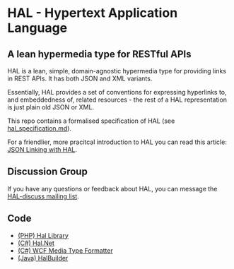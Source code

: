 # HAL - Hypertext Application Language

## A lean hypermedia type for RESTful APIs

HAL is a lean, simple, domain-agnostic hypermedia type for providing links in REST APIs. It has both JSON and XML variants.

Essentially, HAL provides a set of conventions for expressing hyperlinks to, and embeddedness of, related resources - the rest of a HAL representation is just plain old JSON or XML. 

This repo contains a formalised specification of HAL (see [hal\_specification.md][1]).

For a friendlier, more pracitcal introduction to HAL you can read this article: [JSON Linking with HAL][2].

## Discussion Group

If you have any questions or feedback about HAL, you can message the [HAL-discuss mailing list][3]. 

## Code
* [(PHP) Hal Library][4]
* [(C#) Hal.Net][5]
* [(C#) WCF Media Type Formatter][6]
* [(Java) HalBuilder][7]


 [1]: https://github.com/mikekelly/hal_specification/blob/master/hal_specification.md
 [2]: http://blog.stateless.co/post/13296666138/json-linking-with-hal
 [3]: http://groups.google.com/group/hal-discuss
 [4]: https://github.com/zircote/Hal
 [5]: https://github.com/talios/halbuilder
 [6]: http://hal.codeplex.com/
 [7]: https://bitbucket.org/smichelotti/hal-media-type
